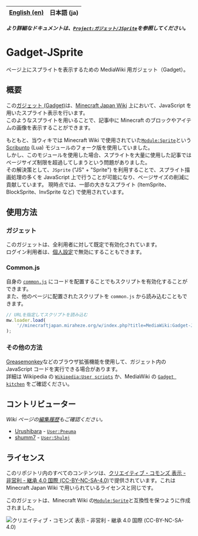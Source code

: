 <table>
    <thead>
        <tr>
            <th style="text-align:center"><a href="README.en.md">English (en)</a></th>
            <th style="text-align:center">日本語 (ja)</th>
        </tr>
    </thead>
</table>

**_より詳細なドキュメントは、[`Project:ガジェット/JSprite`](https://minecraftjapan.miraheze.org/wiki/Project:ガジェット/JSprite)を参照してください。_**

# Gadget-JSprite

ページ上にスプライトを表示するための MediaWiki 用ガジェット（Gadget）。

## 概要

この[ガジェット (Gadget)](https://www.mediawiki.org/wiki/Extension:Gadgets)は、[Minecraft Japan Wiki](https://minecraftjapan.miraheze.org/wiki/Minecraft_Japan_Wiki) 上において、JavaScript を用いたスプライト表示を行います。  
このようなスプライトを用いることで、記事中に Minecraft のブロックやアイテムの画像を表示することができます。

もともと、当ウィキでは Minecraft Wiki で使用されていた[`Module:Sprite`](https://minecraft.wiki/w/Module:Sprite)という[Scribunto](https://www.mediawiki.org/wiki/Extension:Scribunto) (Lua) モジュールのフォーク版を使用していました。  
しかし、このモジュールを使用した場合、スプライトを大量に使用した記事ではページサイズ制限を超過してしまうという問題がありました。  
その解決策として、`JSprite` ("JS" + "Sprite") を利用することで、スプライト描画処理の多くを JavaScript 上で行うことが可能になり、ページサイズの削減に貢献しています。
現時点では、一部の大きなスプライト (ItemSprite、BlockSprite、InvSprite など) で使用されています。

## 使用方法

### ガジェット

このガジェットは、全利用者に対して既定で有効化されています。  
ログイン利用者は、[個人設定](https://minecraftjapan.miraheze.org/wiki/Special:Preferences#mw-prefsection-gadgets)で無効にすることもできます。

### Common.js

自身の [`common.js`](https://minecraftjapan.miraheze.org/wiki/Special:MyPage/common.js) にコードを配置することでもスクリプトを有効化することができます。  
また、他のページに配置されたスクリプトを `common.js` から読み込むこともできます。

```js
// URLを指定してスクリプトを読み込む
mw.loader.load(
    '//minecraftjapan.miraheze.org/w/index.php?title=MediaWiki:Gadget-JSprite.js&action=raw&ctype=text/javascript'
);
```

### その他の方法

[Greasemonkey](https://github.com/greasemonkey/greasemonkey)などのブラウザ拡張機能を使用して、ガジェット内の JavaScript コードを実行できる場合があります。  
詳細は Wikipedia の [`Wikipedia:User scripts`](https://en.wikipedia.org/wiki/Wikipedia:User_scripts) か、MediaWiki の [`Gadget kitchen`](https://www.mediawiki.org/wiki/Gadget_kitchen) をご確認ください。

## コントリビューター

_Wiki ページの[編集履歴](https://minecraftjapan.miraheze.org/wiki/MediaWiki:Gadget-JSprite.js?action=history)もご確認ください。_

-   [Urushibara](https://github.com/Urushibara) - [`User:Pneuma`](https://minecraftjapan.miraheze.org/wiki/User:Pneuma)
-   [shumm7](https://github.com/shumm7) - [`User:Shulmj`](https://minecraftjapan.miraheze.org/wiki/User:Shulmj)

## ライセンス

このリポジトリ内のすべてのコンテンツは、[クリエイティブ・コモンズ 表示 - 非営利 - 継承 4.0 国際 (CC-BY-NC-SA-4.0)](https://creativecommons.org/licenses/by-nc-sa/4.0/deed.ja)で提供されています。これは Minecraft Japan Wiki で用いられているライセンスと同じです。

このガジェットは、Minecraft Wiki の[`Module:Sprite`](https://minecraft.wiki/w/Module:Sprite)と互換性を保つように作成されました。

![クリエイティブ・コモンズ 表示 - 非営利 - 継承 4.0 国際 (CC-BY-NC-SA-4.0)](https://mirrors.creativecommons.org/presskit/buttons/88x31/svg/by-nc-sa.eu.svg 'CC-BY-NC-SA-4.0')
